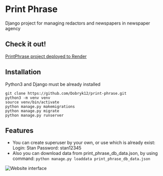 # Print Phrase

Django project for managing redactors and newspapers in newspaper agency

## Check it out!
[PrintPhrase project deployed to Render](https://print-phrase1.onrender.com/)

## Installation

Python3 and Django must be already installed


```shell
git clone https://github.com/Dobryk12/print-phrase.git
python3 -m venv venv
source venv/bin/activate
python manage.py makemigrations
python manage.py migrate
python manage.py runserver
```

## Features 

* You can create superuser by your own, or use which is already exist:
Login: Stan
Password: stan12345
* Also you can download data from print_phrase_db_data.json, by using command:
```python manage.py loaddata print_phrase_db_data.json```

![Website interface](demo.jpg)
